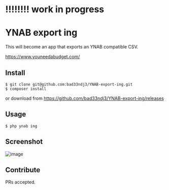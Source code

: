 # !!!!!!!! work in progress

# YNAB export ing

This will become an app that exports an YNAB compatible CSV. 

https://www.youneedabudget.com/

## Install

```
$ git clone git@github.com:bad33ndj3/YNAB-export-ing.git
$ composer install
```
or download from https://github.com/bad33ndj3/YNAB-export-ing/releases
## Usage

```
$ php ynab ing
```

## Screenshot

![image](https://user-images.githubusercontent.com/9072952/41434269-73cc906e-701b-11e8-84c7-98d559deae7a.png)

## Contribute

PRs accepted.

